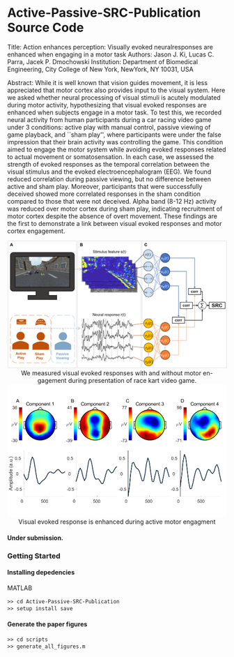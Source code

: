 # Active-Passive-SRC-Publication Source Code

Title: Action enhances perception:  Visually evoked neuralresponses are enhanced when engaging in a motor task
Authors: Jason J. Ki, Lucas C. Parra, Jacek P. Dmochowski
Institution: Department of Biomedical Engineering, City College of New York, NewYork, NY 10031, USA

Abstract:
While it is well known that vision guides movement, it is less appreciated that motor cortex also provides input to the visual system. Here we asked whether neural processing of visual stimuli is acutely modulated during motor activity, hypothesizing that visual evoked responses are enhanced when subjects engage in a motor task.  To test this, we recorded neural activity from  human participants during a car racing video game under 3 conditions: active play with manual control, passive viewing of game playback, and ``sham play'', where participants were under the false impression that their brain activity was controlling the game. This condition aimed to engage the motor system while avoiding evoked responses related to actual movement or somatosensation.  In each case, we assessed the strength of evoked responses as the temporal correlation between the visual stimulus and the evoked electroencephalogram (EEG). We found reduced correlation during passive viewing, but no difference between active and sham play. Moreover, participants that were successfully deceived showed more correlated responses in the sham condition compared to those that were not deceived. Alpha band (8-12 Hz) activity was reduced over motor cortex during sham play, indicating recruitment of motor cortex despite the absence of overt movement.  These findings are the first to demonstrate a link between visual evoked responses and motor cortex engagement.    

<center>
    <img src='output/figures/final/figure_1.png' width=600 />
    <figcaption> We measured visual evoked responses with and without motor en-gagement during presentation of race kart video game. </figcaption>
</center>

<center>
    <img src='output/figures/final/figure_2.png' width=600 />
    <figcaption> Visual evoked response is enhanced during active motor engagment </figcaption>
</p>
</center>


#### Under submission.

### Getting Started
#### Installing depedencies

MATLAB
```
>> cd Active-Passive-SRC-Publication
>> setup install save
````

#### Generate the paper figures
```
>> cd scripts
>> generate_all_figures.m
```
